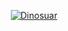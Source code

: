 <p align="center">
  <a href="https://github.com/trvuduc">
      <img src="little-duck.gif" alt="Dinosuar"/>
  </a>
</p>
